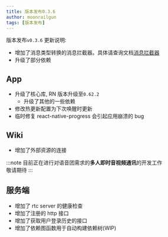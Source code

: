 ```yaml
---
title: 版本发布0.3.6
author: moonrailgun
tags: [版本发布]
---
```


版本发布`v0.3.6` 更新说明:

- 增加了消息类型转换的消息拦截器。具体请查询文档[消息拦截器](/docs/chat-interceptor)
- 升级了部分依赖

## App

- 升级了核心库, RN 版本升级至`0.62.2`
  - 升级了其他的一些依赖
- 修改热更新配置为下次唤醒时更新
- 临时修复 react-native-progress 会引起应用崩溃的 bug

## Wiki

- 增加了外部资源的连接

:::note
目前正在进行对语音团需求的**多人即时音视频通讯**的开发工作  
敬请期待
:::

<!--truncate-->

## 服务端

- 增加了 rtc server 的健康检查
- 增加了注册的 http 接口
- 增加了获取用户登录历史的接口
- 增加了依赖图函数用于自动构建依赖树(WIP)
